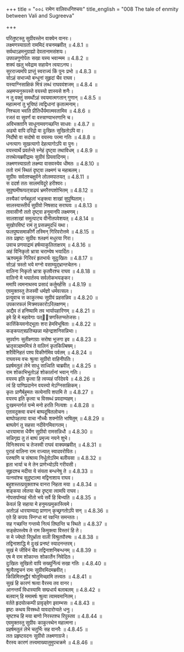 +++
title = "००८ रामेण वालिवधनिश्चयः"
title_english = "008 The tale of enmity between Vali and Sugreeva"

+++


  
परितुष्टस्तु सुग्रीवस्तेन वाक्येन वानरः।  
लक्ष्मणस्याग्रतो राममिदं वचनमब्रवीत् ॥ 4.8.1 ॥   
सर्वथाऽहमनुग्राह्यो देवतानामसंशयः।  
उपपन्नगुणोपेतः सखा यस्य भवान्मम ॥ 4.8.2 ॥   
शक्यं खलु भवेद्राम सहायेन त्वयाऽनघ।  
सुरराज्यमपि प्राप्तुं स्वराज्यं किं पुनः प्रभो ॥ 4.8.3 ॥   
सोऽहं सभाज्यो बन्धूनां सुहृदां चैव राघव।  
यस्याग्निसाक्षिकं मित्रं लब्धं राघववंशजम् ॥ 4.8.4 ॥   
अहमप्यनुरूपस्ते वयस्यो ज्ञास्यसे शनैः।  
न तु वक्तुं समर्थोऽहं स्वयमात्मगतान् गुणान् ॥ 4.8.5 ॥   
महात्मनां तु भूयिष्ठं त्वद्विधानां कृतात्मनाम्।  
निश्चला भवति प्रीतिर्धैर्यमात्मवतामिव ॥ 4.8.6 ॥   
रजतं वा सुवर्णं वा वस्त्राण्याभरणानि च।  
अविभक्तानि साधूनामवगच्छन्ति साधवः ॥ 4.8.7 ॥   
अढ्यो वापि दरिद्रो वा दुःखितः सुखितोऽपि वा।  
निर्दोषो वा सदोषो वा वयस्यः परमा गतिः ॥ 4.8.8 ॥   
धनत्यागः सुखत्यागो देहत्यागोऽपि वा पुनः।  
वयस्यार्थे प्रवर्तन्ते स्नेहं दृष्ट्वा तथाविधम् ॥ 4.8.9 ॥   
तत्तथेत्यब्रवीद्रामः सुग्रीवं प्रियवादिनम्।  
लक्ष्मणस्याग्रतो लक्ष्म्या वासवस्येव धीमतः ॥ 4.8.10 ॥   
ततो रामं स्थितं दृष्ट्वा लक्ष्मणं च महाबलम्।  
सुग्रीवः सर्वतश्चक्षुर्वने लोलमपातयत् ॥ 4.8.11 ॥   
स ददर्श ततः सालमविदूरे हरीश्वरः।  
सुपुष्पमीषत्पत्त्राढ्यं भ्रमरैरुपशोभितम् ॥ 4.8.12 ॥   
तस्यैकां पर्णबहुलां भङ्क्त्वा शाखां सुपुष्पिताम्।  
सालस्यास्तीर्य सुग्रीवो निषसाद सराघवः ॥ 4.8.13 ॥   
तावासीनौ ततो दृष्ट्वा हनूमानपि लक्ष्मणम्।  
सालशाखां समुत्पाट्य वीनीतपवेशयत् ॥ 4.8.14 ॥   
सुखोपविष्टं रामं तु प्रसन्नमुदधिं यथा।  
फलपुष्पसमाकीर्णे तस्मिन् गिरिवरोत्तमे ॥ 4.8.15 ॥   
ततः प्रहृष्टः सुग्रीवः श्लक्ष्णं मधुरया गिरा।  
उवाच प्रणयाद्रामं हर्षव्याकुलिताक्षरम् ॥ 4.8.16 ॥   
अहं विनिकृतो भ्रात्रा चराम्येष भयार्दितः।  
ऋश्यमूकं गिरिवरं हृतभार्यः सुदुःखितः ॥ 4.8.17 ॥   
सोऽहं त्रस्तो भये मग्नो वसाम्युद्भ्रान्तचेतनः।  
वालिना निकृतो भ्रात्रा कृतवैरश्च राघव ॥ 4.8.18 ॥   
वालिनो मे भयार्तस्य सर्वलोकभयङ्कर।  
ममापि त्वमनाथस्य प्रसादं कर्तुमर्हसि ॥ 4.8.19 ॥   
एवमुक्तस्तु तेजस्वी धर्मज्ञो धर्मवत्सलः।  
प्रत्युवाच स काकुत्स्थः सुग्रीवं प्रहसन्निव ॥ 4.8.20 ॥   
उपकारफलं मित्रमपकारोऽरिलक्षणम्।  
अद्यैव तं हनिष्यामि तव भार्यापहारिणम् ॥ 4.8.21 ॥   
इमे हि मे महावेगाः पत्ित्रणस्तिग्मतेजसः।  
कार्त्तिकेयवनोद्भूताः शरा हेमविभूषिताः ॥ 4.8.22 ॥   
कङ्कपत्त्रप्रतिच्छन्ना महेन्द्राशनिसन्निभाः।  
सुपर्वाणः सुतीक्ष्णाग्राः सरोषा भूजगा इव ॥ 4.8.23 ॥   
भ्रातृसञ्ज्ञममित्रं ते वालिनं कृतकिल्बिषम्।  
शरैर्विनिहतं पश्य विकीर्णमिव पर्वतम् ॥ 4.8.24 ॥   
राघवस्य वचः श्रुत्वा सुग्रीवो वाहिनीपतिः।  
प्रहर्षमतुलं लेभे साधु साध्विति चाब्रवीत् ॥ 4.8.25 ॥   
राम शोकाभिभूतोऽहं शोकार्तानां भवान् गतिः।  
वयस्य इति कृत्वा हि त्वय्यहं परिदेवये ॥ 4.8.26 ॥   
त्वं हि पाणिप्रदानेन वयस्यो मेऽग्निसाक्षिकम्।  
कृतः प्राणैर्बहुमतः सत्येनापि शपामि ते ॥ 4.8.27 ॥   
वयस्य इति कृत्वा च विस्रब्धं प्रवदाम्यहम्।  
दुःखमन्तर्गतं यन्मे मनो हरति नित्यशः ॥ 4.8.28 ॥   
एतावदुक्त्वा वचनं बाष्पदूषितलोचनः।  
बाष्पोपहतया वाचा नौच्चैः शक्नोति भाषितुम् ॥ 4.8.29 ॥   
बाष्पवेगं तु सहसा नदीवेगमिवागतम्।  
धारयामास धैर्येण सुग्रीवो रामसन्निधौ ॥ 4.8.30 ॥   
सन्निगृह्य तु तं बाष्पं प्रमृज्य नयने शुभे।  
विनिःश्वस्य च तेजस्वी राघवं वाक्यमब्रवीत् ॥ 4.8.31 ॥   
पुराहं वालिना राम राज्यात् स्वादवरोपितः।  
परुषाणि च संश्राव्य निर्धूतोऽस्मि बलीयसा ॥ 4.8.32 ॥   
हृता भार्या च मे तेन प्राणेभ्योऽपि गरीयसी।  
सुहृदश्च मदीया ये संयता बन्धनेषु ते ॥ 4.8.33 ॥   
यत्नवांश्च सुदुष्टात्मा मद्विनाशाय राघव।  
बहुशस्तत्प्रयुक्ताश्च वानरा निहता मया ॥ 4.8.34 ॥   
शङ्कया त्वेतया चेह दृष्ट्वा त्वामपि राघव।  
नोपसर्पाम्यहं भीतो भये सर्वे हि बिभ्यति ॥ 4.8.35 ॥   
केवलं हि सहाया मे हनुमत्प्रमुकास्त्विमे।  
अतोऽहं धारयाम्यद्य प्राणान् कृच्छ्रगतोऽपि सन् ॥ 4.8.36 ॥   
एते हि कपयः स्निग्धा मां रक्षन्ति समन्ततः।  
सह गच्छन्ति गन्तव्ये नित्यं तिष्ठन्ति च स्थिते ॥ 4.8.37 ॥   
सङ्क्षेपस्त्वेष ते राम किमुक्त्वा विस्तरं हि ते।  
स मे ज्येष्ठो रिपुर्भ्राता वाली विश्रुतपौरुषः ॥ 4.8.38 ॥   
तद्विनाशाद्धि मे दुःखं प्रनष्टं स्यादनन्तरम्।  
सुखं मे जीविनं चैव तद्विनाशनिबन्धनम् ॥ 4.8.39 ॥   
एष मे राम शोकान्तः शोकार्तेन निवेदितः।  
दुःखितः सुखितो वापि सख्युर्नित्यं सखा गतिः ॥ 4.8.40 ॥   
श्रुत्वैतद्वचनं रामः सुग्रीवमिदमब्रवीत्।  
किन्निमित्तभूद्वैरं श्रोतुमिच्छामि तत्त्वतः ॥ 4.8.41 ॥   
सुखं हि कारणं श्रत्वा वैरस्य तव वानर।  
आनन्तर्यं विधास्यामि सम्प्रधार्य बलाबलम् ॥ 4.8.42 ॥   
बलवान् हि ममामर्षः श्रुत्वा त्वामवमानितम्।  
वर्तते हृदयोत्कम्पी प्रावृड्वेग इवाम्भसः ॥ 4.8.43 ॥   
हृष्टः कथय विस्रब्धो यावदारोप्यते धनुः।  
सृष्टश्च हि मया बाणो निरस्तश्च रिपुस्तव ॥ 4.8.44 ॥   
एवमुक्तस्तु सुग्रीवः काकुत्स्थेन महात्मना।  
प्रहर्षमतुलं लेभे चतुर्भिः सह वानरैः ॥ 4.8.45 ॥   
ततः प्रहृष्टवदनः सुग्रीवो लक्ष्मणाग्रजे।  
वैरस्य कारणं तत्त्वमाख्यातुमुपचक्रमे ॥ 4.8.46 ॥   
